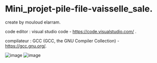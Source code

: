# Mini_projet-pile-file-vaisselle_sale.
create by mouloud elarram.

code editor : visual studio code - https://code.visualstudio.com/ .

compilateur : GCC (GCC, the GNU Compiler Collection) - https://gcc.gnu.org/.

![image](https://user-images.githubusercontent.com/78663674/188176943-47cd064e-81cc-4512-a45c-852a6202466d.png)
![image](https://user-images.githubusercontent.com/78663674/188176967-f409f568-7211-48eb-b792-363fc0d419d5.png)
